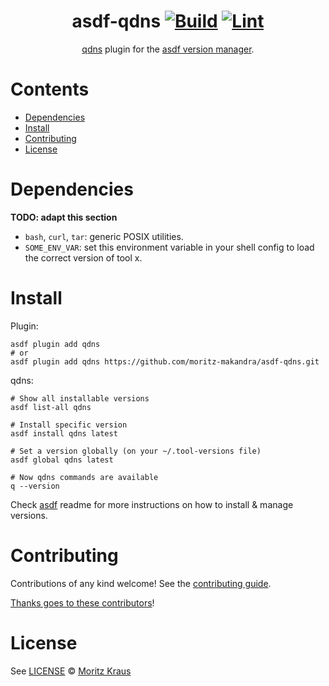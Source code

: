 <div align="center">

# asdf-qdns [![Build](https://github.com/moritz-makandra/asdf-qdns/actions/workflows/build.yml/badge.svg)](https://github.com/moritz-makandra/asdf-qdns/actions/workflows/build.yml) [![Lint](https://github.com/moritz-makandra/asdf-qdns/actions/workflows/lint.yml/badge.svg)](https://github.com/moritz-makandra/asdf-qdns/actions/workflows/lint.yml)


[qdns](https://github.com/natesales/q) plugin for the [asdf version manager](https://asdf-vm.com).

</div>

# Contents

- [Dependencies](#dependencies)
- [Install](#install)
- [Contributing](#contributing)
- [License](#license)

# Dependencies

**TODO: adapt this section**

- `bash`, `curl`, `tar`: generic POSIX utilities.
- `SOME_ENV_VAR`: set this environment variable in your shell config to load the correct version of tool x.

# Install

Plugin:

```shell
asdf plugin add qdns
# or
asdf plugin add qdns https://github.com/moritz-makandra/asdf-qdns.git
```

qdns:

```shell
# Show all installable versions
asdf list-all qdns

# Install specific version
asdf install qdns latest

# Set a version globally (on your ~/.tool-versions file)
asdf global qdns latest

# Now qdns commands are available
q --version
```

Check [asdf](https://github.com/asdf-vm/asdf) readme for more instructions on how to
install & manage versions.

# Contributing

Contributions of any kind welcome! See the [contributing guide](contributing.md).

[Thanks goes to these contributors](https://github.com/moritz-makandra/asdf-qdns/graphs/contributors)!

# License

See [LICENSE](LICENSE) © [Moritz Kraus](https://github.com/moritz-makandra/)

